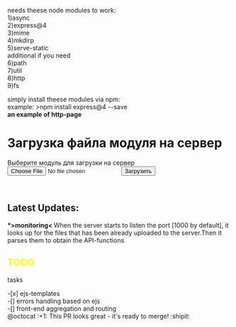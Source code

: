 
needs theese node modules to work:<br>
1)async<br>
2)express@4<br>
3)mime<br>
4)mkdirp<br>
5)serve-static<br>
additional if you need<br>
6)path<br>
7)util<br>
8)http<br>
9)fs<br>

simply install theese modules via npm:<br>
example: >npm install express@4 --save<br>
<b>an example of http-page</b><br>
<h1> Загрузка файла модуля на сервер</h1>
    <div>Выберите модуль для загрузки на сервер</div>
    <form name = "upload">
        <input type="file" name="module" class="btn btn-default">
        <input type="submit" value="Загрузить" class="btn btn-default">
        </form>
<br>
<h2>Latest Updates:</h2>
<p>
<b>*>monitoring< </b> When the server starts to listen the port [1000 by default], it looks up for the files that has been already uploaded to the server.Then it parses them to obtain the API-functions </p>
<h2 style="color:yellow">TODO</h2>
<p>tasks</p>
-[x] ejs-templates<br>
-[] errors handling based on ejs<br>
-[] front-end aggregation and routing<br>
@octocat :+1: This PR looks great - it's ready to merge! :shipit:
